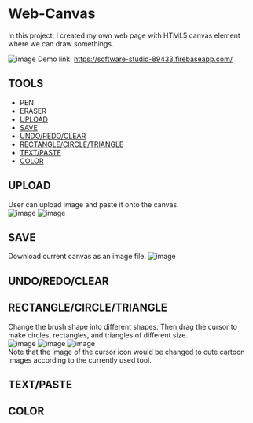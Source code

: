 # Web-Canvas
In this project, I created my own web page with HTML5 canvas element where we can draw somethings.  
 
![image](https://user-images.githubusercontent.com/86723888/179046028-a8b2133b-0ae1-4322-a382-9951c1d773d5.png)
Demo link:  https://software-studio-89433.firebaseapp.com/ 

## TOOLS
* PEN
* ERASER
* [UPLOAD](#UPLOAD)
* [SAVE](#SAVE)
* [UNDO/REDO/CLEAR](#UNDO/REDO/CLEAR)
* [RECTANGLE/CIRCLE/TRIANGLE](#RECTANGLE/CIRCLE/TRIANGLE)
* [TEXT/PASTE](#TEXT/PASTE)
* [COLOR](#COLOR)  
  
## UPLOAD
User can upload image and paste it onto the canvas.  
![image](https://user-images.githubusercontent.com/86723888/179055674-f95719a2-367c-4458-b761-cd027377e1ce.png)
![image](https://user-images.githubusercontent.com/86723888/179055712-83562824-5f01-422d-9722-0016501ef8b8.png)





## SAVE
Download current canvas as an image file.
![image](https://user-images.githubusercontent.com/86723888/179055245-f71d930a-6fce-4f43-bd0f-04f182608253.png)


## UNDO/REDO/CLEAR
## RECTANGLE/CIRCLE/TRIANGLE
Change the brush shape into different shapes.
Then,drag the cursor to make circles, rectangles, and triangles of different size.   
![image](https://user-images.githubusercontent.com/86723888/179053757-43703d24-cb99-40b8-bce3-49b66e37425c.png)
![image](https://user-images.githubusercontent.com/86723888/179053013-0cac8929-824f-4a90-ba9c-6ce00bf0a4f5.png)
![image](https://user-images.githubusercontent.com/86723888/179053047-f5f61e66-69d6-47d5-9d0a-e8ca93ae545b.png)  
Note that the image of the cursor icon would be changed to cute cartoon images according to the currently used tool. 



## TEXT/PASTE
## COLOR

